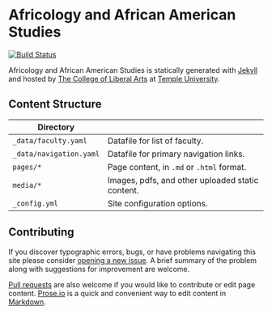 # Africology and African American Studies

[![Build Status][travis-img]][travis]

Africology and African American Studies is statically generated with [Jekyll](https://jekyllrb.com) and hosted by [The College of Liberal Arts](https://liberalarts.temple.edu) at [Temple University](https://temple.edu).

## Content Structure

| Directory |  |
| --- | --- |
| ````_data/faculty.yaml```` | Datafile for list of faculty. |
| ````_data/navigation.yaml```` | Datafile for primary   navigation links. |
| ````pages/*```` | Page content, in ````.md```` or ````.html```` format. |
| ````media/*```` | Images, pdfs, and other uploaded static content. |
| ````_config.yml```` | Site configuration options. |

## Contributing

If you discover typographic errors, bugs, or have problems navigating this site please consider [opening a new issue][issue]. A brief summary of the problem along with suggestions for improvement are welcome.

[Pull requests][pr] are also welcome if you would like to contribute or edit page content. [Prose.io][prose] is a quick and convenient way to edit content in [Markdown][md].


[travis]: https://travis-ci.org/TULiberalArts/Africology-and-African-American-Studies
[travis-img]: https://travis-ci.org/TULiberalArts/Africology-and-African-American-Studies.svg?branch=master
[jekyll]: https://https://jekyllrb.com
[issue]: https://github.com/TULiberalArts/Africology-and-African-American-Studies/issues
[pr]: https://help.github.com/articles/about-pull-requests/
[prose]: https://prose.io/#TULiberalArts/Africology-and-African-American-Studies
[md]: http://whatismarkdown.com/
